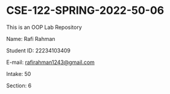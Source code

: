 # CSE-122-SPRING-2022-50-06
This is an OOP Lab Repository

Name: Rafi Rahman

Student ID: 22234103409

E-mail: rafirahman1243@gmail.com

Intake: 50

Section: 6
